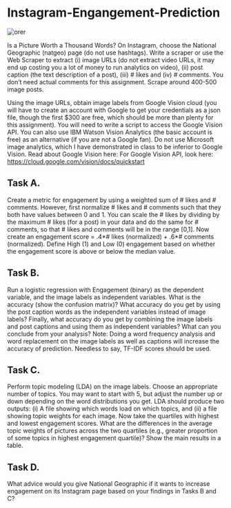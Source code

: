 # Instagram-Engangement-Prediction

![orer](https://www.bandt.com.au/information/uploads/2019/02/Screen-Shot-2019-02-20-at-10.43.14-am.png)

Is a Picture Worth a Thousand Words?
On Instagram, choose the National Geographic (natgeo) page (do not use hashtags). Write a scraper or use the Web Scraper to extract (i) image URLs (do not extract video URLs, it may end up costing you a lot of money to run analytics on video), (ii) post caption (the text description of a post), (iii) # likes and (iv) # comments. You don’t need actual comments for this assignment. Scrape around 400-500 image posts.  

Using the image URLs, obtain image labels from Google Vision cloud (you will have to create an account with Google to get your credentials as a json file, though the first $300 are free, which should be more than plenty for this assignment). You will need to write a script to access the Google Vision API. You can also use IBM Watson Vision Analytics (the basic account is free) as an alternative (if you are not a Google fan). Do not use Microsoft image analytics, which I have demonstrated in class to be inferior to Google Vision. Read about Google Vision here: For Google Vision API, look here: https://cloud.google.com/vision/docs/quickstart

## Task A. 

Create a metric for engagement by using a weighted sum of # likes and # comments. However, first normalize # likes and # comments such that they both have values between 0 and 1. You can scale the # likes by dividing by the maximum # likes (for a post) in your data and do the same for # comments, so that # likes and comments will be in the range [0,1]. Now create an engagement score = .4*# likes (normalized) + .6*# comments (normalized). Define High (1) and Low (0) engagement based on whether the engagement score is above or below the median value. 

## Task B. 

Run a logistic regression with Engagement (binary) as the dependent variable, and the image labels as independent variables. What is the accuracy (show the confusion matrix)?
What accuracy do you get by using the post caption words as the independent variables instead of image labels? Finally, what accuracy do you get by combining the image labels and post captions and using them as independent variables? What can you conclude from your analysis?
Note: Doing a word frequency analysis and word replacement on the image labels as well as captions will increase the accuracy of prediction. Needless to say, TF-IDF scores should be used. 

## Task C. 

Perform topic modeling (LDA) on the image labels. Choose an appropriate number of topics. You may want to start with 5, but adjust the number up or down depending on the word distributions you get. LDA should produce two outputs: (i) A file showing which words load on which topics, and (ii) a file showing topic weights for each image. 
Now take the quartiles with highest and lowest engagement scores. What are the differences in the average topic weights of pictures across the two quartiles (e.g., greater proportion of some topics in highest engagement quartile)? Show the main results in a table. 

## Task D. 

What advice would you give National Geographic if it wants to increase engagement on its Instagram page based on your findings in Tasks B and C?   
